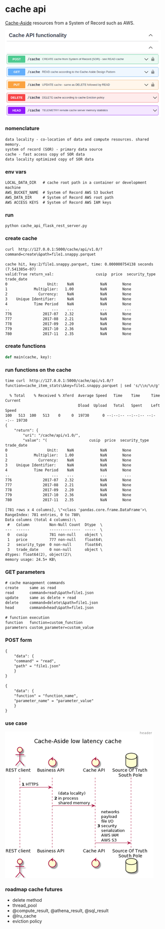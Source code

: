 # cache api

[Cache-Aside](https://docs.microsoft.com/en-us/azure/architecture/patterns/cache-aside) resources from a System of Record such as AWS.



![cache_api](cache_api.png?raw=true "cache_api" )

### nomenclature
``````
data locality - co-location of data and compute resources. shared memory.
system of record (SOR) - primary data source
cache - fast access copy of SOR data
data locality optimized copy of SOR data  
``````

### env vars
``````
LOCAL_DATA_DIR   # cache root path in a container or development machine  
AWS_BUCKET_NAME  # System of Record AWS S3 bucket 
AWS_DATA_DIR     # System of Record AWS root path 
AWS ACCESS KEYS  # System of Record AWS IAM keys 
``````

### run
``````
python cache_api_flask_rest_server.py
``````

### create cache 
``````
curl  http://127.0.0.1:5000/cache/api/v1.0/?command=create\&path=file1.snappy.parquet

cache hit, key:2/file1.snappy.parquet, time: 0.000000754138 seconds (7.541385e-07) 
valid:True return_val:                   cusip  price  security_type trade_date
0                  Unit:    NaN            NaN       None
1            Multiplier:   1.00            NaN       None
2              Currency:    NaN            NaN       None
3    Unique Identifier:     NaN            NaN       None
4            Time Period    NaN            NaN       None
..                   ...    ...            ...        ...
776              2017-07   2.32            NaN       None
777              2017-08   2.21            NaN       None
778              2017-09   2.20            NaN       None
779              2017-10   2.36            NaN       None
780              2017-11   2.35            NaN       None

``````
### create functions
``````python
def main(cache, key):
``````

### run functions on the cache
``````
time curl  http://127.0.0.1:5000/cache/api/v1.0/?function=cache_item_stats\&key=file1.snappy.parquet | sed 's/\\n/\n/g'

  % Total    % Received % Xferd  Average Speed   Time    Time     Time  Current
                                 Dload  Upload   Total   Spent    Left  Speed
100   513  100   513    0     0  19730      0 --:--:-- --:--:-- --:--:-- 19730
{
    "return": {
        "uri": "/cache/api/v1.0/",
        "value": "(                   cusip  price  security_type trade_date
0                  Unit:    NaN            NaN       None
1            Multiplier:   1.00            NaN       None
2              Currency:    NaN            NaN       None
3    Unique Identifier:     NaN            NaN       None
4            Time Period    NaN            NaN       None
..                   ...    ...            ...        ...
776              2017-07   2.32            NaN       None
777              2017-08   2.21            NaN       None
778              2017-09   2.20            NaN       None
779              2017-10   2.36            NaN       None
780              2017-11   2.35            NaN       None

[781 rows x 4 columns], \"<class 'pandas.core.frame.DataFrame'>\
RangeIndex: 781 entries, 0 to 780\
Data columns (total 4 columns):\
 #   Column         Non-Null Count  Dtype  \
---  ------         --------------  -----  \
 0   cusip          781 non-null    object \
 1   price          777 non-null    float64\
 2   security_type  0 non-null      float64\
 3   trade_date     0 non-null      object \
dtypes: float64(2), object(2)\
memory usage: 24.5+ KB\

``````


### GET parameters
``````
# cache management commands
create     same as read
read       command=read\&path=file1.json
update     same as delete + read   
delete     command=delete\&path=file1.json
head       command=head\&path=file1.json

# function execution
function   function=custom_function
parameters custom_parameter=custom_value
``````

### POST form
``````
{
    "data": {
    "command" = "read",
    "path" = "file1.json"
    }
}

{
    "data": {
    "function" = "function_name",
    "parameter_name" = "parameter_value"
    }
}

``````

### use case

![use case](cache-usecase-diagram.png?raw=true "cache_api" )


### roadmap cache futures

- delete method
- thread_pool 
- @compute_result, @athena_result, @sql_result
- @lru_cache
- eviction policy
